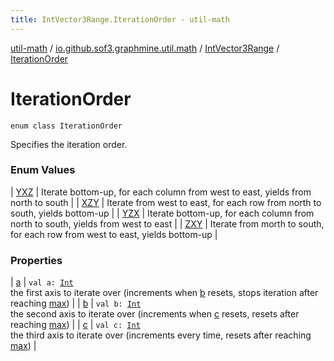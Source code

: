 ```yaml
---
title: IntVector3Range.IterationOrder - util-math
---
```


[util-math](../../../index.html) / [io.github.sof3.graphmine.util.math](../../index.html) / [IntVector3Range](../index.html) / [IterationOrder](./index.html)

# IterationOrder

`enum class IterationOrder`

Specifies the iteration order.

### Enum Values

| [YXZ](-y-x-z.html) | Iterate bottom-up, for each column from west to east, yields from north to south |
| [XZY](-x-z-y.html) | Iterate from west to east, for each row from north to south, yields bottom-up |
| [YZX](-y-z-x.html) | Iterate bottom-up, for each column from north to south, yields from west to east |
| [ZXY](-z-x-y.html) | Iterate from morth to south, for each row from west to east, yields bottom-up |

### Properties

| [a](a.html) | `val a: `[`Int`](https://kotlinlang.org/api/latest/jvm/stdlib/kotlin/-int/index.html)<br>the first axis to iterate over (increments when [b](b.html) resets, stops iteration after reaching [max](https://kotlinlang.org/api/latest/jvm/stdlib/kotlin.collections/max.html)) |
| [b](b.html) | `val b: `[`Int`](https://kotlinlang.org/api/latest/jvm/stdlib/kotlin/-int/index.html)<br>the second axis to iterate over (increments when [c](c.html) resets, resets after reaching [max](https://kotlinlang.org/api/latest/jvm/stdlib/kotlin.collections/max.html)) |
| [c](c.html) | `val c: `[`Int`](https://kotlinlang.org/api/latest/jvm/stdlib/kotlin/-int/index.html)<br>the third axis to iterate over (increments every time, resets after reaching [max](https://kotlinlang.org/api/latest/jvm/stdlib/kotlin.collections/max.html)) |

